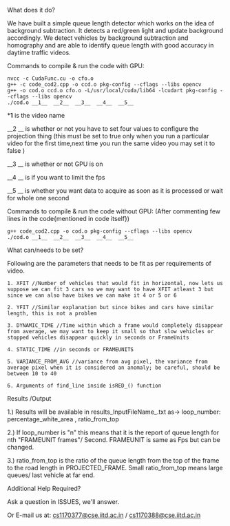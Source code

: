 What does it do?

We have built a simple queue length detector which works on the idea of background subtraction. It detects a red/green light and update background accordingly. We detect vehicles by background subtraction and homography and are able to identify queue length with good accuracy in daytime traffic videos.


Commands to compile & run the code with GPU:
    
    nvcc -c CudaFunc.cu -o cfo.o
    g++ -c code_cod2.cpp -o ccd.o pkg-config --cflags --libs opencv
    g++ -o cod.o ccd.o cfo.o -L/usr/local/cuda/lib64 -lcudart pkg-config --cflags --libs opencv
    ./cod.o __1__  __2__  __3__  __4__  __5__
    
   *__1__  is the video name
   
   __2 __  is whether or not you have to set four values to configure the projection thing (this must be set to true only when you run a particular video for the first time,next time you run the same video you may set it to false )
   
   __3 __  is whether or not GPU is on
   
   __4 __  is if you want to limit the fps
   
   __5 __  is whether you want data to acquire as soon as it is processed or wait for whole one second


Commands to compile & run the code without GPU:
(After commenting few lines in the code{mentioned in code itself})

    g++ code_cod2.cpp -o cod.o pkg-config --cflags --libs opencv
    ./cod.o __1__  __2__  __3__  __4__  __5__
    
    
What can/needs to be set?

Following are the parameters that needs to be fit as per requirements of video.

    1. XFIT //Number of vehicles that would fit in horizontal, now lets us suppose we can fit 3 cars so we may want to have XFIT atleast 3 but since we can also have bikes we can make it 4 or 5 or 6 

    2. YFIT //Similar explanation but since bikes and cars have similar length, this is not a problem

    3. DYNAMIC_TIME //Time within which a frame would completely disappear from average, we may want to keep it small so that slow vehicles or stopped vehicles disappear quickly in seconds or FrameUnits

    4. STATIC_TIME //in seconds or FRAMEUNITS

    5. VARIANCE_FROM_AVG //variance from avg pixel, the variance from average pixel when it is considered an anomaly; be careful, should be between 10 to 40

    6. Arguments of find_line inside isRED_() function



Results /Output

1.) Results will be available in results_InputFileName_.txt as-> loop_number: percentage_white_area , ratio_from_top

2.) If loop_number is "n" this means that it is the report of queue length for nth "FRAMEUNIT frames"/ Second. FRAMEUNIT is same as Fps but can be changed.

3.) ratio_from_top is the ratio of the queue length from the top of the frame to the road length in PROJECTED_FRAME. Small ratio_from_top means large queues/ last vehicle at far end.



Additional Help Required?

Ask a question in ISSUES, we'll answer.

Or E-mail us at: cs1170377@cse.iitd.ac.in / cs1170388@cse.iitd.ac.in
